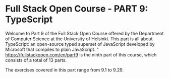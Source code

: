 # Full Stack Open Course - PART 9: TypeScript

Welcome to Part 9 of the Full Stack Open Course offered by the Department of Computer Science at the University of Helsinki. This part is all about TypeScript: an open-source typed superset of JavaScript developed by Microsoft that compiles to plain JavaScript.  " https://fullstackopen.com/en/part9 is the ninth part of this course, which consists of a total of 13 parts.

The exercises covered in this part range from 9.1 to 9.29.
